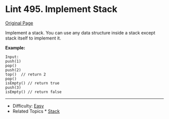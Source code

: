 # Lint 495. Implement Stack  
[Original Page](https://www.lintcode.com/problem/implement-stack/description)

Implement a stack. You can use any data structure inside a stack except stack itself to implement it.  

**Example:** 
```
Input:
push(1)
pop()
push(2)
top()  // return 2
pop()
isEmpty() // return true
push(3)
isEmpty() // return false
```

---

* Difficulty: [Easy](https://leetcode.com/problemset/all/?difficulty=Easy)
* Related Topics * [Stack](https://leetcode.com/tag/stack/)

